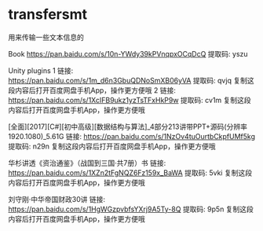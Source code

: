 # transfersmt
用来传输一些文本信息的

Book
https://pan.baidu.com/s/10n-YWdy39kPVnqpxOCqDcQ 提取码: yszu 

Unity plugins 1
链接: https://pan.baidu.com/s/1m_d6n3GbuQDNoSmXB06yVA 提取码: qvjq 复制这段内容后打开百度网盘手机App，操作更方便哦
2
链接: https://pan.baidu.com/s/1XcIFB9ukz1yzTsTFxHkP9w 提取码: cv1m 复制这段内容后打开百度网盘手机App，操作更方便哦

[全面][2017][C#][初中高级][数据结构与算法]_4部分213讲带PPT+源码(分辨率1920.1080)_5.61G
链接: https://pan.baidu.com/s/1NzOv4tuOurtbCkpfUMf5kg 提取码: n29n 复制这段内容后打开百度网盘手机App，操作更方便哦

华杉讲透《资治通鉴》（战国到三国·共7册）书
链接: https://pan.baidu.com/s/1XZn2tFgNQZ6Fz159x_BaWA 提取码: 5vki 复制这段内容后打开百度网盘手机App，操作更方便哦

刘守刚·中华帝国财政30讲
链接: https://pan.baidu.com/s/1HgWGzpvbfsYXrj9A5Ty-8Q 提取码: 9p5n 复制这段内容后打开百度网盘手机App，操作更方便哦

